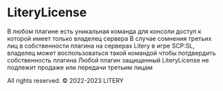 # LiteryLicense
В любом плагине есть уникальная команда для консоли доступ к которой имеет только владелец сервера
В случае сомнения третьих лиц в собственности плагина на серверах Litery в игре SCP:SL, владелец может воспользоваться такой командой чтобы потдвердить собственность плагина 
Любой плагин защищенный LiteryLicense не подлежит продаже или передачи третьим лицам

All rights reserved. © 2022-2023 LITERY
